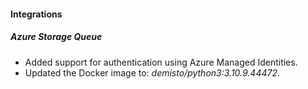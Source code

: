 
#### Integrations
##### Azure Storage Queue
- Added support for authentication using Azure Managed Identities.
- Updated the Docker image to: *demisto/python3:3.10.9.44472*.

